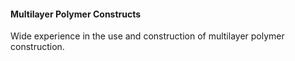 #### Multilayer Polymer Constructs

Wide experience in the use and construction of multilayer polymer construction.